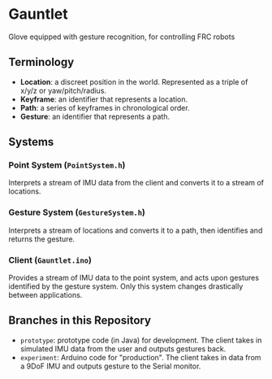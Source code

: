 # Gauntlet
Glove equipped with gesture recognition, for controlling FRC robots

## Terminology
- **Location**: a discreet position in the world. Represented as a triple of x/y/z or yaw/pitch/radius.
- **Keyframe**: an identifier that represents a location.
- **Path**: a series of keyframes in chronological order.
- **Gesture**: an identifier that represents a path.

## Systems
### Point System (`PointSystem.h`)
Interprets a stream of IMU data from the client and converts it to a stream of locations.

### Gesture System (`GestureSystem.h`)
Interprets a stream of locations and converts it to a path, then identifies and returns the gesture.

### Client (`Gauntlet.ino`)
Provides a stream of IMU data to the point system, and acts upon gestures identified by the gesture system. Only this system changes drastically between applications.

## Branches in this Repository
- `prototype`: prototype code (in Java) for development. The client takes in simulated IMU data from the user and outputs gestures back.
- `experiment`: Arduino code for "production". The client takes in data from a 9DoF IMU and outputs gesture to the Serial monitor.
